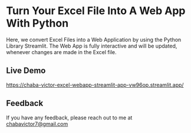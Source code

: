 
# Turn Your Excel File Into A Web App With Python

Here, we convert Excel Files into a Web Application by using the Python Library Streamlit. The Web App is fully interactive and will be updated, whenever changes are made in the Excel file.

## Live Demo
https://chaba-victor-excel-webapp-streamlit-app-vw96op.streamlit.app/

## Feedback

If you have any feedback, please reach out to me at chabavictor7@gmail.com



